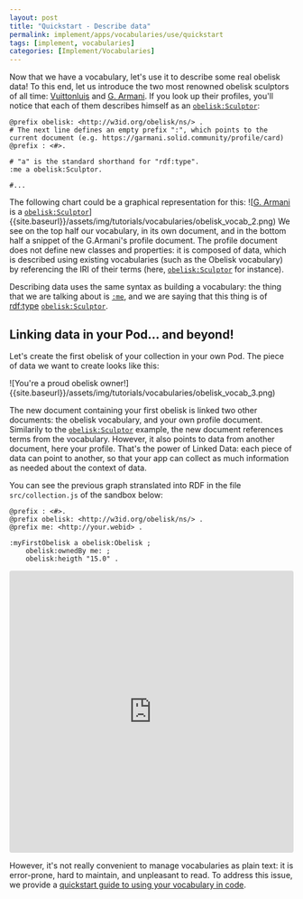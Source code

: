 ```yaml
---
layout: post
title: "Quickstart - Describe data"
permalink: implement/apps/vocabularies/use/quickstart
tags: [implement, vocabularies]
categories: [Implement/Vocabularies]
---
```


Now that we have a vocabulary, let's use it to describe some real obelisk data! To this end, let us introduce the two most renowned obelisk sculptors of all time: [Vuittonluis](https://vuittonluis.solid.community/profile/card#me) and [G. Armani](https://garmani.solid.community/profile/card#me). If you look up their profiles, you'll notice that each of them describes himself as an [`obelisk:Sculptor`](http://w3id.org/obelisk/ns/Sculptor):
```turtle
@prefix obelisk: <http://w3id.org/obelisk/ns/> .
# The next line defines an empty prefix ":", which points to the current document (e.g. https://garmani.solid.community/profile/card)
@prefix : <#>.

# "a" is the standard shorthand for "rdf:type".
:me a obelisk:Sculptor.

#...
```
The following chart could be a graphical representation for this:
![[G. Armani](https://garmani.solid.community/profile/card) is a [`obelisk:Sculptor`](http://w3id.org/obelisk/ns/Sculptor)]{{site.baseurl}}/assets/img/tutorials/vocabularies/obelisk_vocab_2.png)
We see on the top half our vocabulary, in its own document, and in the bottom half a snippet of the G.Armani's profile document. The profile document does not define new classes and properties: it is composed of data, which is described using existing vocabularies (such as the Obelisk vocabulary) by referencing the IRI of their terms (here, [`obelisk:Sculptor`](http://w3id.org/obelisk/ns/Sculptor) for instance).

Describing data uses the same syntax as building a vocabulary: the thing that we are talking about is [`:me`](https://garmani.solid.community/profile/card#me), and we are saying that this thing is of [rdf:type](http://www.w3.org/1999/02/22-rdf-syntax-ns#type) [`obelisk:Sculptor`](http://w3id.org/obelisk/ns/Sculptor).  

## Linking data in your Pod... and beyond!

Let's create the first obelisk of your collection in your own Pod. The piece of data we want to create looks like this:

![You're a proud obelisk owner!]{{site.baseurl}}/assets/img/tutorials/vocabularies/obelisk_vocab_3.png)

The new document containing your first obelisk is linked two other documents: the obelisk vocabulary, and your own profile document. Similarily to the [`obelisk:Sculptor`](http://w3id.org/obelisk/ns/Sculptor) example, the new document references terms from the vocabulary. However, it also points to data from another document, here your profile. That's the power of Linked Data: each piece of data can point to another, so that your app can collect as much information as needed about the context of data.

You can see the previous graph stranslated into RDF in the file `src/collection.js` of the sandbox below:
```turtle
@prefix : <#>.
@prefix obelisk: <http://w3id.org/obelisk/ns/> .
@prefix me: <http://your.webid> .

:myFirstObelisk a obelisk:Obelisk ;
    obelisk:ownedBy me: ;
    obelisk:heigth "15.0" .
```

<iframe src="https://codesandbox.io/embed/my-first-obelisk-collection-1ybvq?fontsize=14" title="my first obelisk collection" allow="geolocation; microphone; camera; midi; vr; accelerometer; gyroscope; payment; ambient-light-sensor; encrypted-media; usb" style="width:100%; height:500px; border:0; border-radius: 4px; overflow:hidden;" sandbox="allow-modals allow-forms allow-popups allow-scripts allow-same-origin"></iframe>

However, it's not really convenient to manage vocabularies as plain text: it is error-prone, hard to maintain, and unpleasant to read. To address this issue, we provide a [quickstart guide to using your vocabulary in code](/implement/apps/vocabularies/code/quickstart).
